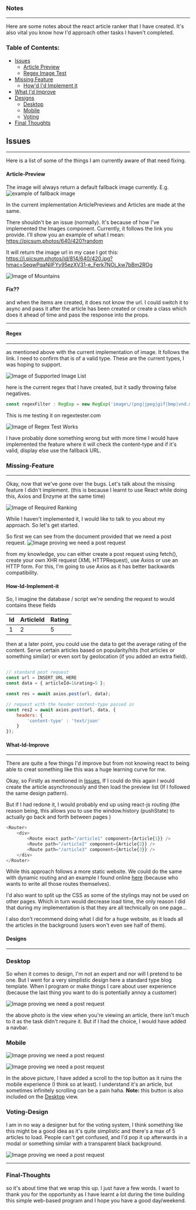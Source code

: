 ### Notes
___

Here are some notes about the react article ranker that I have created. It's also vital you know how I'd approach other tasks I haven't completed.

### Table of Contents:
- [Issues](#issues)
	- [Article Preview](#article-preview)
	- [Regex Image Test](#regex)
- [Missing Feature](#missing-feature)
	- [How'd I'd Implement it](#how-id-implement-it)
- [What I'd Improve](#what-id-improve)
- [Designs](#designs)
	- [Desktop](#desktop)
	- [Mobile](#mobile)
	- [Voting](#voting-design)
- [Final Thoughts](#final-thoughts)

## Issues
___

Here is a list of some of the things I am currently aware of that need fixing.

#### Article-Preview
The image will always return a default fallback image currently. E.g.
![example of fallback image](./images/ref-0.png)

In the current implementation ArticlePreviews and Articles are made at the same.

There shouldn't be an issue (normally). It's because of how I've implemented the Images component. Currently, it follows the link you provide. I'll show you an example of what I mean: https://picsum.photos/640/420?random

It will return the image url in my case I got this: https://i.picsum.photos/id/814/640/420.jpg?hmac=SeqwPqaNiIFYy95ezXV31-e_Ferk7NOj_kw7bBm2ROg

![Image of Mountains](./images/ref-1.png)

#### Fix??
and when the items are created, it does not know the url. I could switch it to async and pass it after the article has been created or create a class which does it ahead of time and pass the response into the props.

___

#### Regex
___

as mentioned above with the current implementation of image. It follows the link. I need to confirm that is of a valid type. These are the current types, I was hoping to support.

![Image of Supported Image List](./images/ref-2.png)

here is the current regex that I have created, but it sadly throwing false negatives.

```javascript
const regexFilter : RegExp = new RegExp('image\/(png|jpeg|gif|bmp|vnd.microsoft.icon|tiff|svg\+xml)', 'gi')
```

This is me testing it on regextester.com

![Image of Regex Test Works](./images/ref-3.png)

I have probably done something wrong but with more time I would have implemented the feature where it will check the content-type and if it's valid, display else use the fallback URL.


### Missing-Feature
___

Okay, now that we've gone over the bugs. Let's talk about the missing feature I didn't implement. (this is because I learnt to use React while doing this, Axios and Enzyme at the same time)

![Image of Required Ranking](./images/ref-4.png)

While I haven't implemented it, I would like to talk to you about my approach. So let's get started.

So first we can see from the document provided that we need a post request.
![Image proving we need a post request](./images/ref-5.png)

from my knowledge, you can either create a post request using fetch(), create your own XHR request (XML HTTPRequest), use Axios or use an HTTP form. For this, I'm going to use Axios as it has better backwards compatibility. 

#### How-Id-Implement-it

So, I imagine the database / script we're sending the request to would contains these fields 

| Id | ArticleId | Rating |
| -- | --------- | ------ |
| 1  | 2         | 5 

then at a later point, you could use the data to get the average rating of the content. Serve certain articles based on popularity/hits (hot articles or something similar) or even sort by geolocation (if you added an extra field).

```javascript

// standard post request
const url = INSERT_URL_HERE
const data = { articleId=1&rating=5 };

const res = await axios.post(url, data);

// request with the header content-type passed in
const res2 = await axios.post(url, data, {
	headers: {
		'content-type' : 'text/json'	
	}
});

```


#### What-Id-Improve
___

There are quite a few things I'd improve but from not knowing react to being able to creat something like this was a huge learning curve for me.

Okay, so Firstly as mentioned in [Issues](#issues), If I could do this again I would create the article asynchronously and then load the preview list (If I followed the same design pattern). 

But if I had redone it, I would probably end up using react-js routing (the reason being, this allows you to use the window.history (pushState) to actually go back and forth between pages	)

```javascript
<Router>
	<div>
		<Route exact path="/article1" component={Article{1}} /> 
		<Route path="/article2" component={Article{2}} /> 
		<Route path="/article3" component={Article{3}} />
	</div>
</Router>
```

While this approach follows a more static website. We could do the same with dynamic routing and an example I found online [here](https://github.com/jonathanbrierre/Sample-Shirt-Router) (because who wants to write all those routes themselves).

I'd also want to split up the CSS as some of the stylings may not be used on other pages. Which in turn would decrease load time, the only reason I did that during my implementation is that they are all technically on one page...

I also don't recommend doing what I did for a huge website, as it loads all the articles in the background (users won't even see half of them).

#### Designs
___

### Desktop
So when it comes to design, I'm not an expert and nor will I pretend to be one. But I went for a very simplistic design here a standard type blog template. When I program or make things I care about user experience (because the last thing you want to do is potentially annoy a customer)

![Image proving we need a post request](./images/ref-6.png)

the above photo is the view when you're viewing an article, there isn't much to it as the task didn't require it. But if I had the choice, I would have added a navbar.


### Mobile
![Image proving we need a post request](./images/ref-7.png)


![Image proving we need a post request](./images/ref-8.png)

In the above picture, I have added a scroll to the top button as it ruins the mobile experience (I think so at least). I understand it's an article, but sometimes infinitely scrolling can be a pain haha. **Note:** this button is also included on the [Desktop](#desktop) view.


### Voting-Design

I am in no way a designer but for the voting system, I think something like this might be a good idea as it's quite simplistic and there's a max of 5 articles to load. People can't get confused, and I'd pop it up afterwards in a modal or something similar with a transparent black background.

![Image proving we need a post request](./images/ref-9.png)

---


### Final-Thoughts

so it's about time that we wrap this up. I just have a few words. I want to thank you for the opportunity as I have learnt a lot during the time building this simple web-based program and I hope you have a good day/weekend.